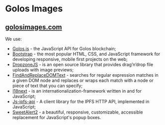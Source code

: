 # Golos Images

## [golosimages.com](https://golosimages.com/)

We use:
* [Golos.js](https://github.com/GolosChain/golos-js) - the JavaScript API for Golos blockchain;
* [Bootstrap](https://github.com/twbs/bootstrap) - the most popular HTML, CSS, and JavaScript framework for developing responsive, mobile first projects on the web;
* [DropzoneJS](http://www.dropzonejs.com) - is an open source library that provides drag’n’drop file uploads with image previews;
* [FindAndReplaceDOMText](https://github.com/padolsey/findAndReplaceDOMText) - searches for regular expression matches in a given DOM node and replaces or wraps each match with a node or piece of text that you can specify;
* [I18next](https://www.i18next.com) -  is an internationalization-framework written in and for JavaScript;
* [Js-ipfs-api](https://github.com/ipfs/js-ipfs-api) - A client library for the IPFS HTTP API, implemented in JavaScript;
* [SweetAlert2](https://github.com/limonte/sweetalert2) - a beautiful, responsive, customizable, accessible replacement for JavaScript's popup boxes.
 
